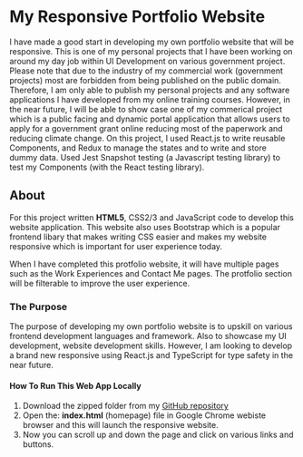 # My Responsive Portfolio Website

I have made a good start in developing my own portfolio website that will be responsive. This is one of my personal projects that I have been working on around my day job within UI Development on various government project. Please note that due to the industry of my commercial work (government projects) most are forbidden from being published on the public domain. Therefore, I am only able to publish my personal projects and any software applications I have developed from my online training courses. However, in the near future, I will be able to show case one of my commerical project which is a public facing and dynamic portal application that allows users to apply for a government grant online reducing most of the paperwork and reducing climate change. On this project, I used React.js to write reusable Components, and Redux to manage the states and to write and store dummy data. Used Jest Snapshot testing (a Javascript testing library) to test my Components (with the React testing library).

## About

For this project written **HTML5**, CSS2/3 and JavaScript code to develop this website application. This website also uses Bootstrap which is a popular frontend libary that makes writing CSS easier and makes my website responsive which is important for user experience today.

When I have completed this protfolio website, it will have multiple pages such as the Work Experiences and Contact Me pages. The protfolio section will be filterable to improve the user experience.

### The Purpose

The purpose of developing my own portfolio website is to upskill on various frontend development languages and framework. Also to showcase my UI development, website development skills.
However, I am looking to develop a brand new responsive using React.js and TypeScript for type safety in the near future.

#### How To Run This Web App Locally

1. Download the zipped folder from my [GitHub repository](https://vanessatsang888.github.io/responsivePortfolioSite/#)
2. Open the: **index.html** (homepage) file in Google Chrome webiste browser and this will launch the responsive website.
3. Now you can scroll up and down the page and click on various links and buttons.
